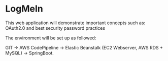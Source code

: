 # LogMeIn
This web application will demonstrate important concepts such as: OAuth2.0 and best security password practices

The environment will be set up as followed:

GIT -> AWS CodePipeline -> Elastic Beanstalk (EC2 Webserver, AWS RDS + MySQL) -> SpringBoot.
